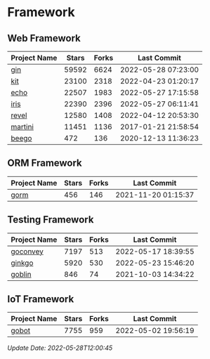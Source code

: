 # Framework

## Web Framework
| Project Name | Stars | Forks | Last Commit |
| ------------ | ----- | ----- | ----------- |
| [gin](https://github.com/gin-gonic/gin) | 59592 | 6624 | 2022-05-28 07:23:00 |
| [kit](https://github.com/go-kit/kit) | 23100 | 2318 | 2022-04-23 01:20:17 |
| [echo](https://github.com/labstack/echo) | 22507 | 1983 | 2022-05-27 17:15:58 |
| [iris](https://github.com/kataras/iris) | 22390 | 2396 | 2022-05-27 06:11:41 |
| [revel](https://github.com/revel/revel) | 12580 | 1408 | 2022-04-12 20:53:30 |
| [martini](https://github.com/go-martini/martini) | 11451 | 1136 | 2017-01-21 21:58:54 |
| [beego](https://github.com/astaxie/beego) | 472 | 136 | 2020-12-13 11:36:23 |

## ORM Framework
| Project Name | Stars | Forks | Last Commit |
| ------------ | ----- | ----- | ----------- |
| [gorm](https://github.com/jinzhu/gorm) | 456 | 146 | 2021-11-20 01:15:37 |

## Testing Framework
| Project Name | Stars | Forks | Last Commit |
| ------------ | ----- | ----- | ----------- |
| [goconvey](https://github.com/smartystreets/goconvey) | 7197 | 513 | 2022-05-17 18:39:55 |
| [ginkgo](https://github.com/onsi/ginkgo) | 5920 | 530 | 2022-05-23 15:46:20 |
| [goblin](https://github.com/franela/goblin) | 846 | 74 | 2021-10-03 14:34:22 |

## IoT Framework
| Project Name | Stars | Forks | Last Commit |
| ------------ | ----- | ----- | ----------- |
| [gobot](https://github.com/hybridgroup/gobot) | 7755 | 959 | 2022-05-02 19:56:19 |

*Update Date: 2022-05-28T12:00:45*